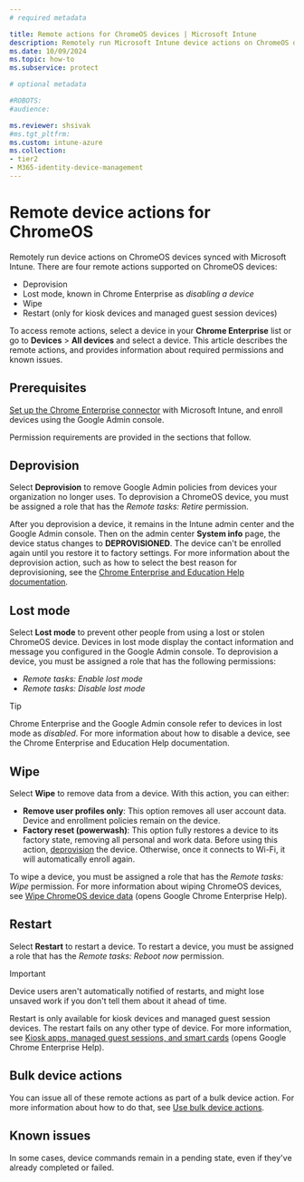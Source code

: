 ```yaml
---
# required metadata

title: Remote actions for ChromeOS devices | Microsoft Intune
description: Remotely run Microsoft Intune device actions on ChromeOS devices in the Microsoft Intune admin center.
ms.date: 10/09/2024
ms.topic: how-to
ms.subservice: protect

# optional metadata

#ROBOTS:
#audience:

ms.reviewer: shsivak
#ms.tgt_pltfrm:
ms.custom: intune-azure
ms.collection:
- tier2
- M365-identity-device-management
---
```


# Remote device actions for ChromeOS

Remotely run device actions on ChromeOS devices synced with Microsoft Intune. There are four remote actions supported on ChromeOS devices:

- Deprovision
- Lost mode, known in Chrome Enterprise as *disabling a device*
- Wipe
- Restart (only for kiosk devices and managed guest session devices)

To access remote actions, select a device in your **Chrome Enterprise** list or go to **Devices** > **All devices** and select a device. This article describes the remote actions, and provides information about required permissions and known issues.

## Prerequisites

[Set up the Chrome Enterprise connector](../enrollment/chrome-enterprise-connector-configure.md) with Microsoft Intune, and enroll devices using the Google Admin console.

Permission requirements are provided in the sections that follow.

## Deprovision

Select **Deprovision** to remove Google Admin policies from devices your organization no longer uses. To deprovision a ChromeOS device, you must be assigned a role that has the *Remote tasks: Retire* permission.

After you deprovision a device, it remains in the Intune admin center and the Google Admin console. Then on the admin center **System info** page, the device status changes to **DEPROVISIONED**. The device can't be enrolled again until you restore it to factory settings. For more information about the deprovision action, such as how to select the best reason for deprovisioning, see the [Chrome Enterprise and Education Help documentation](https://support.google.com/chrome/a/answer/3523633?).

## Lost mode

Select **Lost mode** to prevent other people from using a lost or stolen ChromeOS device. Devices in lost mode display the contact information and message you configured in the Google Admin console. To deprovision a device, you must be assigned a role that has the following permissions:

- *Remote tasks: Enable lost mode*
- *Remote tasks: Disable lost mode*

>[!TIP]
> Chrome Enterprise and the Google Admin console refer to devices in lost mode as *disabled*. For more information about how to disable a device, see the Chrome Enterprise and Education Help documentation.

## Wipe

Select **Wipe** to remove data from a device. With this action, you can either:

- **Remove user profiles only**: This option removes all user account data. Device and enrollment policies remain on the device.
- **Factory reset (powerwash)**: This option fully restores a device to its factory state, removing all personal and work data. Before using this action, [deprovision](chrome-enterprise-remote-actions.md#deprovision) the device. Otherwise, once it connects to Wi-Fi, it will automatically enroll again.

To wipe a device, you must be assigned a role that has the *Remote tasks: Wipe* permission. For more information about wiping ChromeOS devices, see [Wipe ChromeOS device data](https://support.google.com/chrome/a/answer/1360642) (opens Google Chrome Enterprise Help).

## Restart

Select **Restart** to restart a device. To restart a device, you must be assigned a role that has the *Remote tasks: Reboot now* permission.

>[!IMPORTANT]
> Device users aren't automatically notified of restarts, and might lose unsaved work if you don't tell them about it ahead of time.

Restart is only available for kiosk devices and managed guest session devices. The restart fails on any other type of device. For more information, see [Kiosk apps, managed guest sessions, and smart cards](https://support.google.com/chrome/a/topic/6128720?) (opens Google Chrome Enterprise Help).

## Bulk device actions

You can issue all of these remote actions as part of a bulk device action. For more information about how to do that, see [Use bulk device actions](bulk-device-actions.md).

## Known issues

In some cases, device commands remain in a pending state, even if they've already completed or failed.

